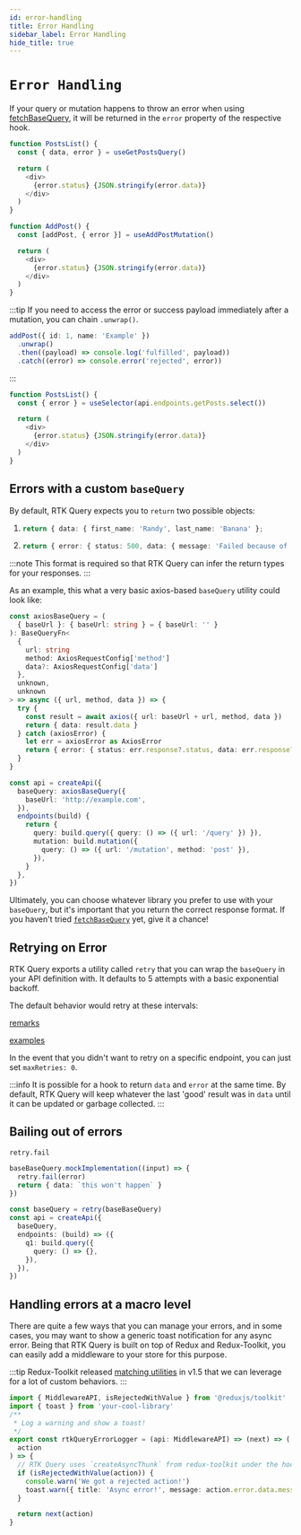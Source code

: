 ```yaml
---
id: error-handling
title: Error Handling
sidebar_label: Error Handling
hide_title: true
---
```


# `Error Handling`

If your query or mutation happens to throw an error when using [fetchBaseQuery](../../api/rtk-query/fetchBaseQuery), it will be returned in the `error` property of the respective hook.

```ts title="Query Error"
function PostsList() {
  const { data, error } = useGetPostsQuery()

  return (
    <div>
      {error.status} {JSON.stringify(error.data)}
    </div>
  )
}
```

```ts title="Mutation Error"
function AddPost() {
  const [addPost, { error }] = useAddPostMutation()

  return (
    <div>
      {error.status} {JSON.stringify(error.data)}
    </div>
  )
}
```

:::tip
If you need to access the error or success payload immediately after a mutation, you can chain `.unwrap()`.

```ts title="Using .unwrap"
addPost({ id: 1, name: 'Example' })
  .unwrap()
  .then((payload) => console.log('fulfilled', payload))
  .catch((error) => console.error('rejected', error))
```

:::

```ts title="Manually selecting an error"
function PostsList() {
  const { error } = useSelector(api.endpoints.getPosts.select())

  return (
    <div>
      {error.status} {JSON.stringify(error.data)}
    </div>
  )
}
```

## Errors with a custom `baseQuery`

By default, RTK Query expects you to `return` two possible objects:

1.  ```ts title="Expected success result format"
    return { data: { first_name: 'Randy', last_name: 'Banana' };
    ```
2.  ```ts title="Expected error result format"
    return { error: { status: 500, data: { message: 'Failed because of reasons' } };
    ```

:::note
This format is required so that RTK Query can infer the return types for your responses.
:::

As an example, this what a very basic axios-based `baseQuery` utility could look like:

```ts title="Basic axios baseQuery"
const axiosBaseQuery = (
  { baseUrl }: { baseUrl: string } = { baseUrl: '' }
): BaseQueryFn<
  {
    url: string
    method: AxiosRequestConfig['method']
    data?: AxiosRequestConfig['data']
  },
  unknown,
  unknown
> => async ({ url, method, data }) => {
  try {
    const result = await axios({ url: baseUrl + url, method, data })
    return { data: result.data }
  } catch (axiosError) {
    let err = axiosError as AxiosError
    return { error: { status: err.response?.status, data: err.response?.data } }
  }
}

const api = createApi({
  baseQuery: axiosBaseQuery({
    baseUrl: 'http://example.com',
  }),
  endpoints(build) {
    return {
      query: build.query({ query: () => ({ url: '/query' }) }),
      mutation: build.mutation({
        query: () => ({ url: '/mutation', method: 'post' }),
      }),
    }
  },
})
```

Ultimately, you can choose whatever library you prefer to use with your `baseQuery`, but it's important that you return the correct response format. If you haven't tried [`fetchBaseQuery`](../../api/rtk-query/fetchBaseQuery) yet, give it a chance!

## Retrying on Error

RTK Query exports a utility called `retry` that you can wrap the `baseQuery` in your API definition with. It defaults to 5 attempts with a basic exponential backoff.

The default behavior would retry at these intervals:

[remarks](docblock://query/retry.ts?token=defaultBackoff)

[examples](docblock://query/retry.ts?token=retry)

In the event that you didn't want to retry on a specific endpoint, you can just set `maxRetries: 0`.

:::info
It is possible for a hook to return `data` and `error` at the same time. By default, RTK Query will keep whatever the last 'good' result was in `data` until it can be updated or garbage collected.
:::

## Bailing out of errors

`retry.fail`

```ts title="TODO"
baseBaseQuery.mockImplementation((input) => {
  retry.fail(error)
  return { data: `this won't happen` }
})

const baseQuery = retry(baseBaseQuery)
const api = createApi({
  baseQuery,
  endpoints: (build) => ({
    q1: build.query({
      query: () => {},
    }),
  }),
})
```

## Handling errors at a macro level

There are quite a few ways that you can manage your errors, and in some cases, you may want to show a generic toast notification for any async error. Being that RTK Query is built on top of Redux and Redux-Toolkit, you can easily add a middleware to your store for this purpose.

:::tip
Redux-Toolkit released [matching utilities](https://redux-toolkit.js.org/api/matching-utilities#matching-utilities) in v1.5 that we can leverage for a lot of custom behaviors.
:::

```ts title="Error catching middleware"
import { MiddlewareAPI, isRejectedWithValue } from '@reduxjs/toolkit'
import { toast } from 'your-cool-library'
/**
 * Log a warning and show a toast!
 */
export const rtkQueryErrorLogger = (api: MiddlewareAPI) => (next) => (
  action
) => {
  // RTK Query uses `createAsyncThunk` from redux-toolkit under the hood, so we're able to utilize these use matchers!
  if (isRejectedWithValue(action)) {
    console.warn('We got a rejected action!')
    toast.warn({ title: 'Async error!', message: action.error.data.message })
  }

  return next(action)
}
```
